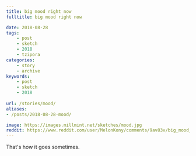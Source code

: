 ```yaml
---
title: big mood right now
fulltitle: big mood right now

date: 2018-08-28
tags:
    - post
    - sketch
    - 2018
    - tzipora
categories:
    - story
    - archive
keywords:
    - post
    - sketch
    - 2018
    
url: /stories/mood/
aliases:
- /posts/2018-08-28-mood/

image: https://images.millmint.net/sketches/mood.jpg
reddit: https://www.reddit.com/user/MelonKony/comments/9av83v/big_mood_right_now/
---
```


That's how it goes sometimes.